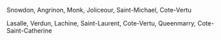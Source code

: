 Snowdon, Angrinon, Monk, Joliceour, Saint-Michael, Cote-Vertu




Lasalle, Verdun, Lachine, Saint-Laurent, Cote-Vertu, Queenmarry, Cote-Saint-Catherine


